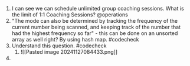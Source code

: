 1. I can see we can schedule unlimited group coaching sessions. What is the limit of 1:1 Coaching Sessions? @operations
2. "The mode can also be determined by tracking the frequency of the current number being scanned, and keeping track of the number that had the highest frequency so far" - this can be done on an unsorted array as well right? By using hash map. #codecheck
3. Understand this question. #codecheck 
	1. ![[Pasted image 20241127084433.png]]
4. 